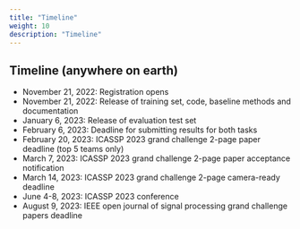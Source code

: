```yaml
---
title: "Timeline"
weight: 10
description: "Timeline"
---
```



## Timeline (anywhere on earth)

- November 21, 2022: Registration opens
- November 21, 2022: Release of training set, code, baseline methods and documentation
- January 6, 2023: Release of evaluation test set
- February 6, 2023: Deadline for submitting results for both tasks
- February 20, 2023: ICASSP 2023 grand challenge 2-page paper deadline (top 5 teams only)
- March 7, 2023: ICASSP 2023 grand challenge 2-page paper acceptance notification
- March 14, 2023: ICASSP 2023 grand challenge 2-page camera-ready deadline
- June 4-8, 2023: ICASSP 2023 conference
- August 9, 2023: IEEE open journal of signal processing grand challenge papers deadline
